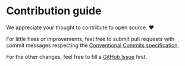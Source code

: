 # Contribution guide

We appreciate your thought to contribute to open source. :heart:

For little fixes or improvements, feel free to submit pull requests with commit messages respecting the [Conventional Commits specification](https://www.conventionalcommits.org/en/v1.0.0/).

For the other changes, feel free to fill a [GitHub Issue](https://github.com/tmorin/plantuml-generator/issues) first.
